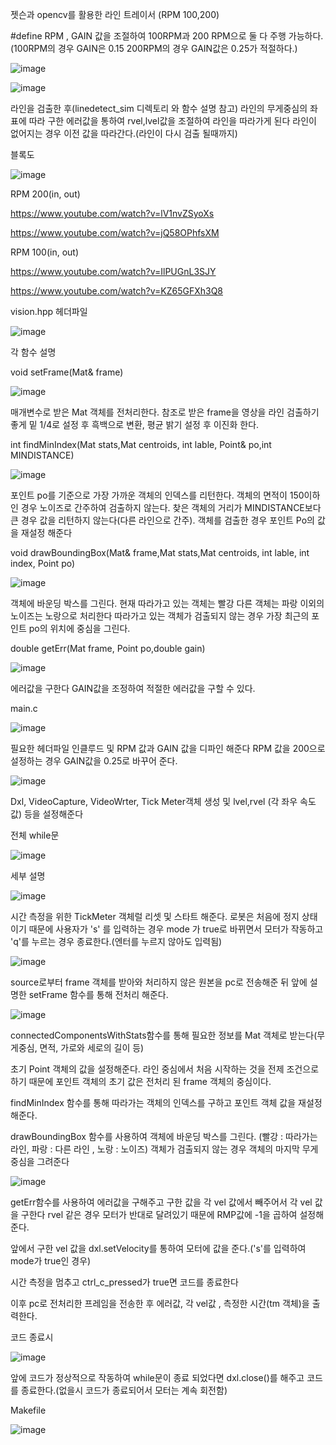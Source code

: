 젯슨과 opencv를 활용한 라인 트레이서 (RPM 100,200)

#define RPM , GAIN 값을 조절하여 100RPM과 200 RPM으로 둘 다 주행 가능하다.(100RPM의 경우 GAIN은 0.15 200RPM의 경우 GAIN값은 0.25가 적절하다.)

![image](https://github.com/user-attachments/assets/1398ff57-b707-44c6-b573-8922cb4b06e8)

![image](https://github.com/user-attachments/assets/bb4a003f-9706-4c82-bbf6-a357fe10a7e6)



라인을 검출한 후(linedetect_sim 디렉토리 와 함수 설명 참고) 라인의 무게중심의 좌표에 따라 구한 에러값을 통하여 rvel,lvel값을 조절하여 라인을 따라가게 된다 라인이 없어지는 경우 이전 값을 따라간다.(라인이 다시 검출 될때까지)

블록도

![image](https://github.com/user-attachments/assets/d130e3a1-f946-47bb-a245-2e7ba626dedd)


RPM 200(in, out)

https://www.youtube.com/watch?v=lV1nvZSyoXs

https://www.youtube.com/watch?v=jQ58OPhfsXM

RPM 100(in, out)

https://www.youtube.com/watch?v=IlPUGnL3SJY

https://www.youtube.com/watch?v=KZ65GFXh3Q8

vision.hpp 헤더파일

![image](https://github.com/user-attachments/assets/f989f6da-d514-46dd-98a1-feafb06682a8)

각 함수 설명 

void setFrame(Mat& frame)

![image](https://github.com/user-attachments/assets/8c476d62-a2d1-4c96-83d1-d00439ae9956)

매개변수로 받은 Mat 객체를 전처리한다.
참조로 받은 frame을 영상을 라인 검출하기 좋게 밑 1/4로 설정 후 흑백으로 변환, 평균 밝기 설정 후 이진화 한다.

int findMinIndex(Mat stats,Mat centroids, int lable, Point& po,int MINDISTANCE)

![image](https://github.com/user-attachments/assets/dcd3d076-4659-4c3d-9ee1-d962adc4bd87)

포인트 po를 기준으로 가장 가까운 객체의 인덱스를 리턴한다. 객체의 면적이 150이하인 경우 노이즈로 간주하여 검출하지 않는다.
찾은 객체의 거리가 MINDISTANCE보다 큰 경우 값을 리턴하지 않는다(다른 라인으로 간주). 객체를 검출한 경우 포인트 Po의 값을 재설정 해준다

void drawBoundingBox(Mat& frame,Mat stats,Mat centroids, int lable, int index, Point po)

![image](https://github.com/user-attachments/assets/de9d41e2-af3c-4637-bb35-7f2982fe9dac)

객체에 바운딩 박스를 그린다. 현재 따라가고 있는 객체는 빨강 다른 객체는 파랑 이외의 노이즈는 노랑으로 처리한다
따라가고 있는 객체가 검출되지 않는 경우 가장 최근의 포인트 po의 위치에 중심을 그린다.

double getErr(Mat frame, Point po,double gain)

![image](https://github.com/user-attachments/assets/b599a80c-4965-43a4-aa61-dfe72fe09a07)

에러값을 구한다 GAIN값을 조정하여 적절한 에러값을 구할 수 있다.

main.c 

![image](https://github.com/user-attachments/assets/ac02fb77-d0ee-4105-b6b2-f5fb2de07426)

필요한 헤더파일 인클루드 및 RPM 값과 GAIN 값을 디파인 해준다 RPM 값을 200으로 설정하는 경우 GAIN값을 0.25로 바꾸어 준다.


![image](https://github.com/user-attachments/assets/e4dd0443-e264-480f-8903-2ae294674b59)

Dxl, VideoCapture, VideoWrter, Tick Meter객체 생성 및 lvel,rvel (각 좌우 속도값) 등을 설정해준다  

전체 while문 

![image](https://github.com/user-attachments/assets/b63bd7f2-bcd3-4346-a304-63a1267adc75)

세부 설명

![image](https://github.com/user-attachments/assets/c90b99ff-130f-4430-9eea-676e1efdd4a9)

시간 측정을 위한 TickMeter 객체럴 리셋 및 스타트 해준다. 로봇은 처음에 정지 상태이기 때문에 사용자가 's' 를 입력하는 경우 mode 가 true로 바뀌면서 모터가 작동하고 'q'를 누르는 경우 종료한다.(엔터를 누르지 않아도 입력됨)

![image](https://github.com/user-attachments/assets/c770ae6b-94e9-4671-9f02-3a1415fa50bf)

source로부터 frame 객체를 받아와 처리하지 않은 원본을 pc로 전송해준 뒤 앞에 설명한 setFrame 함수를 통해 전처리 해준다.

![image](https://github.com/user-attachments/assets/7bfe0a27-568b-44aa-8cee-01fc54216b7a)

connectedComponentsWithStats함수를 통해 필요한 정보를 Mat 객체로 받는다(무게중심, 면적, 가로와 세로의 길이 등)

초기 Point 객체의 값을 설정해준다. 라인 중심에서 처음 시작하는 것을 전제 조건으로 하기 때문에 포인트 객체의 초기 값은 전처리 된 frame 객체의 중심이다.

findMinIndex 함수를 통해 따라가는 객체의 인덱스를 구하고 포인트 객체 값을 재설정 해준다.

drawBoundingBox 함수를 사용하여 객체에 바운딩 박스를 그린다. (빨강 : 따라가는 라인, 파랑 : 다른 라인 , 노랑 : 노이즈) 객체가 검출되지 않는 경우 객체의 마지막 무게 중심을 그려준다

![image](https://github.com/user-attachments/assets/b6b88c3a-993c-47b4-9244-43960dcbc2da)

getErr함수를 사용하여 에러값을 구해주고 구한 값을 각 vel 값에서 빼주어서 각 vel 값을 구한다 rvel 같은 경우 모터가 반대로 달려있기 때문에 RMP값에 -1을 곱하여 설정해준다.

앞에서 구한 vel 값을 dxl.setVelocity를 통하여 모터에 값을 준다.('s'를 입력하여 mode가 true인 경우)

시간 측정을 멈추고 ctrl_c_pressed가 true면 코드를 종료한다

이후  pc로 전처리한 프레임을 전송한 후 에러값, 각 vel값 , 측정한 시간(tm 객체)을 출력한다.


코드 종료시

![image](https://github.com/user-attachments/assets/2f123118-85b8-4369-8696-52c639972f63)


앞에 코드가 정상적으로 작동하여 while문이 종료 되었다면 dxl.close()를 해주고 코드를 종료한다.(없을시 코드가 종료되어서 모터는 계속 회전함)

Makefile

![image](https://github.com/user-attachments/assets/f958eca2-5bb7-41ca-bef7-da9191b814f9)












